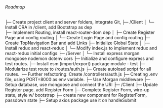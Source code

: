 ###### Roadmap
  ├─ Create project client and server folders, integrate Git, 
  ├─ /Client
  │     └─ Install CRA in /client, add Bootstrap as dep     
  ├─ Implement Routing, install react-router-dom dep
  │     ├─ Create Register Page and config routing
  │     └─ Create Login Page and config routing
  ├─ Create TopNavigation Bar and add Links
  ├─ Initialize Global State
  │     ├─ Install redux and react-redux
  │     └─ Modify index.js to implement redux and react-redux initial configs
  ├─ /Server
  │     └─ Install express morgan mongoose nodemon dotenv cors
  ├─ Initialize and configure express and test routes.
  ├─ Install esm (import/export) package module - test
  ├─ Modularize test route to /routes/auth.js
  ├─ Create autoload script for all routes.
  ├─ Further refactoring: Create /controllers/auth.js
  ├─ Creating .env file, using PORT=8000 as env variable.
  ├─ Use Morgan middleware
  ├─ Setup database, use mongoose and connect the URI
  ├─ /Client
  ├─ Update Register page. add Register Form
  ├─ Complete Register Form, wire-up state, style w/ bootstrap
  ├─ create new component for RegisterForm, passdown state
  ├─ Setup axios package use it on handleSubmit
  
